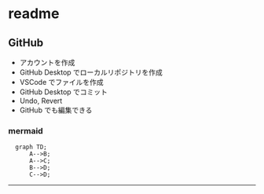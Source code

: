 # readme

## GitHub
- アカウントを作成
- GitHub Desktop でローカルリポジトリを作成
- VSCode でファイルを作成
- GitHub Desktop でコミット
- Undo, Revert
- GitHub でも編集できる

### mermaid
```mermaid
  graph TD;
      A-->B;
      A-->C;
      B-->D;
      C-->D;
```

---
